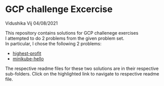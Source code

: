# GCP challenge Excercise 
Vidushika Vij
04/08/2021

This repository contains solutions for GCP challenege exercises   
I attempted to do 2 problems from the given problem set.   
In particular, I chose the following 2 problems:   
- [highest-profit](higest-profit/README.md)
- [minikube-hello](minikube-hello/README.md)

The respective readme files for these two solutions are in their respective sub-folders. Click on the highlighted link to navigate to respective readme file.

